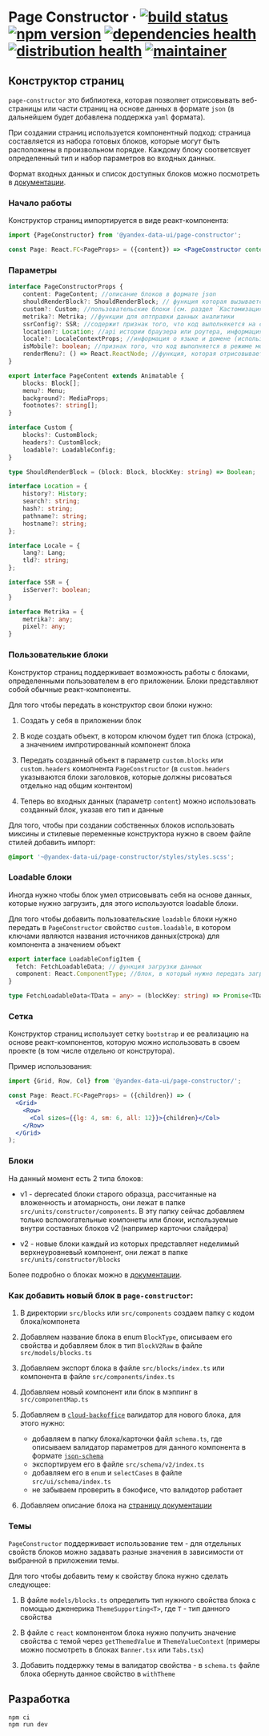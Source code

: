 # Page Constructor &middot; [![build status](<https://teamcity.yandex-team.ru/app/rest/builds/buildType:(DataUI_Instruments_Common_BuildAndDeploy)/statusIcon.svg>)](https://teamcity.yandex-team.ru/viewType.html?buildTypeId=DataUI_Instruments_Common_BuildAndDeploy) [![npm version](https://badger.yandex-team.ru/npm/@yandex-data-ui/page-constructor/version.svg)](https://npm.yandex-team.ru/@yandex-data-ui/page-constructor) [![dependencies health](https://badger.yandex-team.ru/oko/repo/data-ui/page-constructor/health.svg)](https://oko.yandex-team.ru/repo/data-ui/common) [![distribution health](https://badger.yandex-team.ru/oko/pkg/@yandex-data-ui/common/health.svg)](https://oko.yandex-team.ru/pkg/@yandex-data-ui/common) [![maintainer](https://badger.yandex-team.ru/custom/[Maintainer]/[vladvlad][f5a522]/badge.svg)](https://staff.yandex-team.ru/vladvlad)

[comment]: <> (//TODO: Поменять ссылыку на иконку)

## Конструктор страниц

`page-constructor` это библиотека, которая позволяет отрисовывать веб-страницы или части страниц на основе данных в формате `json` (в дальнейшем будет добавлена поддержка `yaml` формата).

При создании страниц используется компонентный подход: страница составляется из набора готовых блоков, которые могут быть расположены в произвольном порядке. Каждому блоку соответсвует определенный тип и набор параметров во входных данных.

Формат входных данных и список доступных блоков можно посмотреть в [документации](https://github.yandex-team.ru/data-ui/cloud-backoffice/wiki/Страницы).

### Начало работы

Конструктор страниц импортируется в виде реакт-компонента:

```jsx
import {PageConstructor} from '@yandex-data-ui/page-constructor';

const Page: React.FC<PageProps> = ({content}) => <PageConstructor content={content} />;
```

### Параметры

```typescript
interface PageConstructorProps {
    content: PageContent; //описание блоков в формате json
    shouldRenderBlock?: ShouldRenderBlock; // функция которая вызывается при отрисовке каждого блока и позволяет задавать условия его отображения
    custom?: Custom; //пользовательские блоки (см. раздел `Кастомизация`)
    metrika?: Metrika; //функции для оптправки данных аналитики
    ssrConfig?: SSR; //содержит признак того, что код выполнякется на стороне сервера
    location?: Location; //api истории браузера или роутера, информация о url страницы
    locale?: LocaleContextProps; //информация о языке и домене (используется при генерации и оформлении ссылок)
    isMobile?: boolean; //признак того, что код выполняется в режиме мобильного устройства
    renderMenu?: () => React.ReactNode; //функция, которая отрисовывает меню страницы с навигагацией (планируется добавить отрисовку варианта меню по умолчанию)
}

export interface PageContent extends Animatable {
    blocks: Block[];
    menu?: Menu;
    background?: MediaProps;
    footnotes?: string[];
}

interface Custom {
    blocks?: CustomBlock;
    headers?: CustomBlock;
    loadable?: LoadableConfig;
}

type ShouldRenderBlock = (block: Block, blockKey: string) => Boolean;

interface Location = {
    history?: History;
    search?: string;
    hash?: string;
    pathname?: string;
    hostname?: string;
};

interface Locale = {
    lang?: Lang;
    tld?: string;
};

interface SSR = {
    isServer?: boolean;
}

interface Metrika = {
    metrika?: any;
    pixel?: any;
}

```

### Пользователькие блоки

Конструктор страниц поддерживает возможность работы с блоками, определенными пользователем в его приложении. Блоки представляют собой обычные реакт-компоненты.

Для того чтобы передать в конструктор свои блоки нужно:

1. Создать у себя в приложении блок

2. В коде создать объект, в котором ключом будет тип блока (строка), а значением импротированный компонент блока

3. Передать созданный объект в параметр `custom.blocks` или `custom.headers` комопнента `PageConstructor` (в `custom.headers` указываются блоки заголовков, которые должны рисоваться отдельно над общим контентом)

4. Теперь во входных данных (параметр `content`) можно использовать созданный блок, указав его тип и данные

Для того, чтобы при создании собственных блоков использовать миксины и стилевые переменные конструктора нужно в своем файле стилей добавить импорт:

```css
@import '~@yandex-data-ui/page-constructor/styles/styles.scss';
```

### Loadable блоки

Иногда нужно чтобы блок умел отрисовывать себя на основе данных, которые нужно загрузить, для этого используются loadable блоки.

Для того чтобы добавить пользовательские `loadable` блоки нужно передать в `PageConstructor` свойство `custom.loadable`, в котором ключами являются названия источников данных(строка) для компонента а значением объект

```typescript
export interface LoadableConfigItem {
  fetch: FetchLoadableData; // функция загрузки данных
  component: React.ComponentType; //блок, в который нужно передать загруженные данные
}

type FetchLoadableData<TData = any> = (blockKey: string) => Promise<TData>;
```

### Сетка

Конструктор страниц использует сетку `bootstrap` и ее реализацию на основе реакт-компонентов, которую можно использовать в своем проекте (в том числе отдельно от конструтора).

Пример использования:

```jsx
import {Grid, Row, Col} from '@yandex-data-ui/page-constructor/';

const Page: React.FC<PageProps> = ({children}) => (
  <Grid>
    <Row>
      <Col sizes={{lg: 4, sm: 6, all: 12}}>{children}</Col>
    </Row>
  </Grid>
);
```

### Блоки

На данный момент есть 2 типа блоков:

- v1 - deprecated блоки старого образца, рассчитанные на вложенность и атомарность, они лежат в папке `src/units/constructor/components`. В эту папку сейчас добавляем только вспомогательные компонеты или блоки, используемые внутри составных блоков v2 (например карточки слайдера)

- v2 - новые блоки каждый из которых представляет неделимый верхнеуровневый компонент, они лежат в папке `src/units/constructor/blocks`

Более подробно о блоках можно в [документации](https://github.yandex-team.ru/data-ui/cloud-backoffice/wiki/Страницы).

### Как добавить новый блок в `page-constructor`:

1. В директории `src/blocks` или `src/components` создаем папку с кодом блока/компонета

2. Добавляем название блока в enum `BlockType`, описываем его свойства и добавляем блок в тип `BlockV2Raw` в файле `src/models/blocks.ts`

3. Добавляем экспорт блока в файле `src/blocks/index.ts` или компонента в файле `src/components/index.ts`

4. Добавляем новый компонент или блок в мэппинг в `src/componentMap.ts`

5. Добавляем в [`cloud-backoffice`](https://github.yandex-team.ru/data-ui/cloud-backoffice) валидатор для нового блока, для этого нужно:

   - добавляем в папку блока/карточки файл `schema.ts`, где описываем валидатор параметров для данного компонента в формате [`json-schema`](http://json-schema.org/)
   - экспортируем его в файле `src/schema/v2/index.ts`
   - добавляем его в `enum` и `selectCases` в файле `src/ui/schema/index.ts`
   - не забываем проверить в бэкофисе, что валидотор работает

6. Добавляем описание блока на [страницу документации](https://github.yandex-team.ru/data-ui/cloud-backoffice/wiki/Страницы)

### Темы

`PageConstructor` поддерживает использование тем - для отдельных свойств блоков можно задавать разные значения в зависимости от выбранной в приложении темы.

Для того чтобы добавить тему к свойству блока нужно сделать следующее:

1. В файле `models/blocks.ts` определить тип нужного свойства блока с помощью дженерика `ThemeSupporting<T>`, где `T` - тип данного свойства

2. В файле с `react` компонентом блока нужно получить значение свойства с темой через `getThemedValue` и `ThemeValueContext` (примеры можно посмотреть в блоках `Banner.tsx` или `Tabs.tsx`)

3. Добавить поддержку темы в валидатор свойства - в `schema.ts` файле блока обернуть данное свойство в `withTheme`

## Разработка

```
npm ci
npm run dev
```
